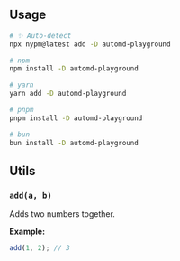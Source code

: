 ## Usage

<!-- AUTOMD_START generator="pm-install" dev="true" -->

```sh
# ✨ Auto-detect
npx nypm@latest add -D automd-playground

# npm
npm install -D automd-playground

# yarn
yarn add -D automd-playground

# pnpm
pnpm install -D automd-playground

# bun
bun install -D automd-playground
```

<!-- AUTOMD_END -->

## Utils

<!-- AUTOMD_START generator="jsdocs" src="./src/index" -->

### `add(a, b)`

Adds two numbers together.

**Example:**

```js
add(1, 2); // 3
```


<!-- AUTOMD_END -->
